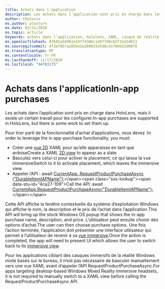 ```yaml
---
title: Achats dans l'application
description: Les achats dans l’application sont pris en charge dans les applications de réalité mixte, mais il existe un certain travail pour les configurer.
author: thetuvix
ms.author: alexturn
ms.date: 03/21/2018
ms.topic: article
keywords: achats dans l’application, hololens, XAML, casque de réalité mixte, casque Windows Mixed realisation, casque de réalité virtuelle
ms.openlocfilehash: 07601ab4961e14ff43dbc149f7d8cb5731d24013
ms.sourcegitcommit: 4f3ef057a285be2e260615e5d6c41f00d15d08f8
ms.translationtype: MT
ms.contentlocale: fr-FR
ms.lasthandoff: 11/17/2020
ms.locfileid: "94703175"
---
```

# <a name="in-app-purchases"></a><span data-ttu-id="4ca27-104">Achats dans l'application</span><span class="sxs-lookup"><span data-stu-id="4ca27-104">In-app purchases</span></span>

<span data-ttu-id="4ca27-105">Les achats dans l’application sont pris en charge dans HoloLens, mais il existe un certain travail pour les configurer.</span><span class="sxs-lookup"><span data-stu-id="4ca27-105">In-app purchases are supported in HoloLens, but there is some work to set them up.</span></span>

<span data-ttu-id="4ca27-106">Pour tirer parti de la fonctionnalité d’achat d’applications, vous devez :</span><span class="sxs-lookup"><span data-stu-id="4ca27-106">In order to leverage the in app-purchase functionality, you must:</span></span>
* <span data-ttu-id="4ca27-107">Créer une [vue 2D](../design/app-views.md) XAML pour qu’elle apparaisse en tant que ardoise</span><span class="sxs-lookup"><span data-stu-id="4ca27-107">Create a XAML [2D view](../design/app-views.md) to appear as a slate</span></span>
* <span data-ttu-id="4ca27-108">Basculez vers celui-ci pour activer le placement, ce qui laisse la vue immersive</span><span class="sxs-lookup"><span data-stu-id="4ca27-108">Switch to it to activate placement, which leaves the immersive view</span></span>
* <span data-ttu-id="4ca27-109">Appeler l’API : await [CurrentApp. RequestProductPurchaseAsync ("DurableItemIAPName");](https://docs.microsoft.com/uwp/api/windows.applicationmodel.store.currentapp#Windows_ApplicationModel_Store_CurrentApp_RequestProductPurchaseAsync_System_String_)</span><span class="sxs-lookup"><span data-stu-id="4ca27-109">Call the API: await [CurrentApp.RequestProductPurchaseAsync("DurableItemIAPName");](https://docs.microsoft.com/uwp/api/windows.applicationmodel.store.currentapp#Windows_ApplicationModel_Store_CurrentApp_RequestProductPurchaseAsync_System_String_)</span></span>

<span data-ttu-id="4ca27-110">Cette API affiche la fenêtre contextuelle du système d’exploitation Windows qui affiche le nom, la description et le prix de l’achat dans l’application.</span><span class="sxs-lookup"><span data-stu-id="4ca27-110">This API will bring up the stock Windows OS popup that shows the in-app purchase name, description, and price.</span></span> <span data-ttu-id="4ca27-111">L’utilisateur peut ensuite choisir des options d’achat.</span><span class="sxs-lookup"><span data-stu-id="4ca27-111">The user can then choose purchase options.</span></span> <span data-ttu-id="4ca27-112">Une fois l’action terminée, l’application doit présenter une interface utilisateur qui permet à l’utilisateur de revenir à sa [vue immersive](../design/app-views.md).</span><span class="sxs-lookup"><span data-stu-id="4ca27-112">Once the action is completed, the app will need to present UI which allows the user to switch back to its [immersive view](../design/app-views.md).</span></span>

<span data-ttu-id="4ca27-113">Pour les applications ciblant des casques immersifs de la réalité Windows mixte basés sur le bureau, il n’est pas nécessaire de basculer manuellement vers une vue XAML avant d’appeler l’API RequestProductPurchaseAsync.</span><span class="sxs-lookup"><span data-stu-id="4ca27-113">For apps targeting desktop-based Windows Mixed Reality immersive headsets, it is not required to manually switch to a XAML view before calling the RequestProductPurchaseAsync API.</span></span>
